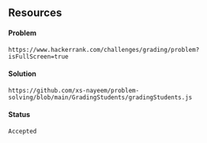 ## Resources

#### Problem

    https://www.hackerrank.com/challenges/grading/problem?isFullScreen=true

#### Solution
    https://github.com/xs-nayeem/problem-solving/blob/main/GradingStudents/gradingStudents.js
    
#### Status
    Accepted